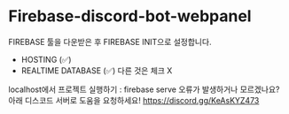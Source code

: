 # Firebase-discord-bot-webpanel
FIREBASE 툴을 다운받은 후
FIREBASE INIT으로 설정합니다.
- HOSTING (✅)
- REALTIME DATABASE (✅)
 다른 것은 체크 X

localhost에서 프로젝트 실행하기 : firebase serve
오류가 발생하거나 모르겠나요?
아래 디스코드 서버로 도움을 요청하세요!
https://discord.gg/KeAsKYZ473
